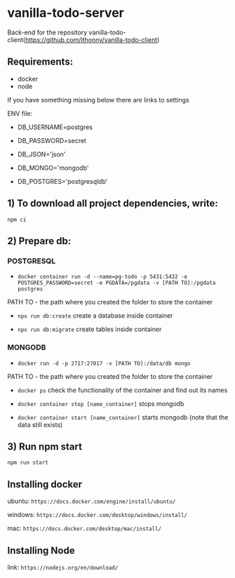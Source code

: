 # vanilla-todo-server
Back-end for the repository vanilla-todo-client(https://github.com/lthonny/vanilla-todo-client)

## Requirements: 
  - docker
  - node

If you have something missing below there are links to settings

ENV file:

  - DB_USERNAME=postgres
  
  - DB_PASSWORD=secret
  
  - DB_JSON='json'
  
  - DB_MONGO='mongodb'
  
  - DB_POSTGRES='postgresqldb'
  

## 1) To download all project dependencies, write:
  
  `npm ci`

## 2) Prepare db:

### POSTGRESQL 

   - `docker container run -d --name=pg-todo -p 5431:5432 -e POSTGRES_PASSWORD=secret -e PGDATA=/pgdata -v [PATH TO]:/pgdata postgres`
 
   PATH TO - the path where you created the folder to store the container

   - `npx run db:create` create a database inside container

   - `npx run db:migrate` create tables inside container

### MONGODB
    
   - `docker run -d -p 2717:27017 -v [PATH TO]:/data/db mongo`
    
   PATH TO - the path where you created the folder to store the container
    
   - `docker ps` check the functionality of the container and find out its names
    
   - `docker container stop [name_container]` stops mongodb
    
   - `docker container start [name_container]` starts mongodb (note that the data still exists)
 
## 3) Run npm start

  `npm run start`
  
## Installing docker

ubuntu: `https://docs.docker.com/engine/install/ubuntu/`

windows: `https://docs.docker.com/desktop/windows/install/`

mac: `https://docs.docker.com/desktop/mac/install/`


## Installing Node

link: `https://nodejs.org/en/download/`
